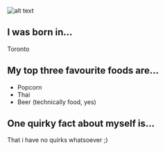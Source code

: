 ![alt text](http://www.ceoweb.it/wp-content/uploads/2014/02/Monty-Python-Spam.jpg)

## I was born in...
Toronto

## My top three favourite foods are...
* Popcorn
* Thai
* Beer (technically food, yes)

## One quirky fact about myself is...
That i have no quirks whatsoever ;)
